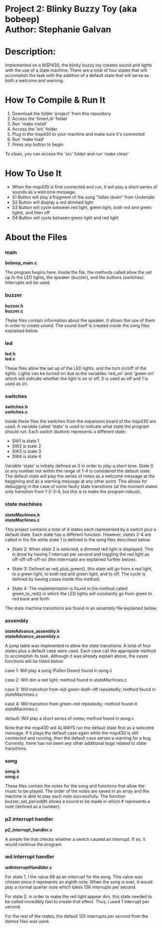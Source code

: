 Project 2: Blinky Buzzy Toy (aka bobeep) <br>
Author: Stephanie Galvan
====================
# Description:

Implemented on a MSP430, the blinky buzzy toy creates sound and lights with
the use of a state machine. There are a total of four states that will
accomplish the task with the addition of a default state that will serve as
both a welcome and warning. 

# How To Compile & Run It

1. Download the folder 'project' from this repository
2. Access the 'timerLib' folder
3. Run 'make install'
4. Access the 'src' folder
5. Plug in the msp430 to your machine and make sure it's connected
6. Run 'make load'
7. Press any button to begin

To clean, you can access the 'src' folder and run 'make clean'

# How To Use It

- When the msp430 is first connected and run, it will play a short series of sounds as a welcome message.
- S1 Button will play a fragment of the song "fallen down" from Undertale
- S2 Button will display a red dimmed light
- S3 Button will cycle between red light, green light, both red and green
lights, and then off
- S4 Button will cycle between green light and red light

# About the Files

### main

**bobeep_main.c** <br>

The program begins here. Inside the file, the methods called allow the set up
fo the LED lights, the speaker (buzzer), and the buttons
(switches). Interrupts will be used.

### buzzer

**buzzer.h** <br>
**buzzer.c** <br>

These files contain information about the speaker. It allows the use of them
in order to create sound. The sound itself is created inside the song files
explained below.

### led

**led.h** <br>
**led.c** <br>

These files allow the set up of the LED lights, and the turn on/off of the
lights. Lights can be turned on due to the variables 'red_on' and 'green-on'
which will indicate whether the light is on or off. 0 is used as off and 1 is
used as on.

### switches

**switches.h** <br>
**switches.c** <br>

Inside these files the switches from the expansion board of the msp430 are
used. A variable called 'state' is used to indicate what state the program
should run. Each switch (button) represents a different state:

- SW1 is state 1
- SW2 is state 2
- SW3 is state 3
- SW4 is state 4

Variable 'state' is initially defined as 0 in order to play a short
tone. State 0 or any number not within the range of 1-4 is considered the
default state. The default state will play the series of notes as a welcome
message at the beggining and as a warning message at any other point. This
allows for debugging in the case of some faulty state transitions (at the
moment states only transition from 1-2-3-4, but this is to make the program robust). 

### state machines

**stateMachines.h** <br>
**stateMachines.c** <br>

This project contains a total of 4 states each represented by a switch plus a
default state. Each state has a different function. However, states 2-4 are
called in ths file while state 1 is defined in the song files described below.

- State 2: When state 2 is selected, a dimmed red light is displayed. This is
  done by having 1 interrupt per second and toggling the red light as
  off-off-off-off-on (the interrrupts are explained further below).

- State 3: Defined as red_plus_green(), this state will go from a red light,
  to a green light, to both red and green light, and to off. The cycle is
  defined by having cases inside this method.

- State 4: The implementation is found in the method called green_to_red() in
  which the LED lights will constantly go from green to red back and forth.

The state machine transitions are found in an assembly file
explained below.

### assembly

**stateAdvance_assembly.h** <br>
**stateAdvance_assembly.s** <br>

A jump table was implmented to allow the state transitions. A total of four
states plus a default case were used. Each case call the appropiate method to
accomplish its task. Although it was already explain above, the cases
functions will be listed below:

case 1:
Will play a song (Fallen Down) found in song.c

case 2:
Will dim a red light; method found in stateMachines.c

case 3:
Will transition from red-green-both-off repeatedly; method found in stateMachines.c

case 4:
Will transition from green-red repeatedly; method found in stateMachines.c

default:
Will play a short series of notes; method found in song.c

Note that the msp430 will ALWAYS run the default state first as a welcome
message. If it plays the default case again while the msp430 is still
connected and running, then the default case serves a warning for a
bug. Currently, there has not been any other additional bugs related to state transitions.

### song

**song.h** <br>
**song.c** <br>

These files contain the notes for the song and functions that allow the music
to be played. The order of the notes are saved in an array and the machine is
able to play each note successfully. The function buzzer_set_period(#) allows
a sound to be made in which # represents a note (defined as a number).

### p2 interrupt handler

**p2_interrupt_handler.c** <br>

A simple file that checks whether a switch caused an interrupt. If so, it
would continue the program.

### wd interrupt handler

**wdInterruptHandlder.c** <br>

For state 1, I the value 68 as an interrupt for the song. This value was
chosen since it represents an eighth note. When the song is over, it would
play a normal quarter note which takes 136 interrupts per second.

For state 2, in order to make the red light appear dim, this state needed to
be called incredibly fast to create that effect. Thus, I used 1 interrupt per
second.

For the rest of the states, the default 125 interrupts per second from the
demos files was used. 
